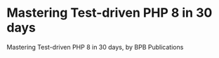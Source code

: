 # Mastering Test-driven PHP 8 in 30 days
Mastering Test-driven PHP 8 in 30 days, by BPB Publications
